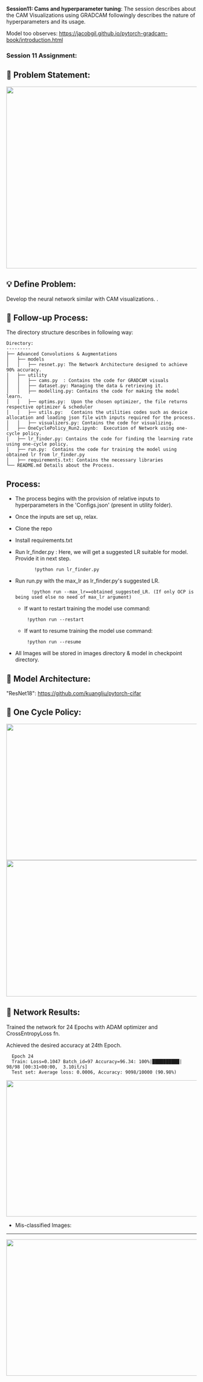 **Session11: Cams and hyperparameter tuning**: The session describes about the CAM Visualizations using GRADCAM followingly describes the nature of hyperparameters and its usage.

Model too observes: https://jacobgil.github.io/pytorch-gradcam-book/introduction.html
 
### Session 11 Assignment: 

🔏 Problem Statement: 
--------------------

<img src="https://github.com/kishkath/ERA/assets/60026221/81d819d6-4a49-424f-a788-c258b7021a4f" width = 720 height = 480>

💡 Define Problem:
------------------
 Develop the neural network similar with CAM visualizations. 
 .
 
🚦 Follow-up Process:
-----------------
 The directory structure describes in following way:

    Directory: 
    ---------
    ├── Advanced Convolutions & Augmentations
    │   ├── models
    │   │   ├── resnet.py: The Network Architecture designed to achieve 90% accuracy.
    │   ├── utility
    │   │   ├── cams.py  : Contains the code for GRADCAM visuals
    │   │   ├── dataset.py: Managing the data & retrieving it.
    │   │   ├── modelling.py: Contains the code for making the model learn.
    │   │   ├── optims.py:  Upon the chosen optimizer, the file returns respective optimizer & scheduler
    │   │   ├── utils.py:   Contains the utilities codes such as device allocation and loading json file with inputs required for the process.
    │   │   ├── visualizers.py: Contains the code for visualizing.
    │   ├── OneCyclePolicy_Run2.ipynb:  Execution of Network using one-cycle policy.
    │   ├── lr_finder.py: Contains the code for finding the learning rate using one-cycle policy.
    │   ├── run.py:  Contains the code for training the model using obtained lr from lr_finder.py
    │   ├── requirements.txt: Contains the necessary libraries
    └── README.md Details about the Process.

  Process:
  -------
  * The process begins with the provision of relative inputs to hyperparameters in the 'Configs.json' (present in utility folder).

  * Once the inputs are set up, relax.

  * Clone the repo 

  * Install requirements.txt

  * Run lr_finder.py : Here, we will get a suggested LR suitable for model. Provide it in next step. 
              
               !python run lr_finder.py

  * Run run.py with the max_lr as lr_finder.py's suggested LR. 
              
              !python run --max_lr==obtained_suggested_LR. (If only OCP is being used else no need of max_lr argument)

      * If want to restart training the model use command: 
         
             !python run --restart 

      * If want to resume training the model use command: 
             
             !python run --resume 

  * All Images will be stored in images directory & model in checkpoint directory.

🔑 Model Architecture:
---------------------
 "ResNet18": https://github.com/kuangliu/pytorch-cifar


🔋 One Cycle Policy: 
-------------------

<p float="left">
  <img src="https://github.com/kishkath/ERA/assets/60026221/c08cfb91-7dd2-4ea4-915f-e3efcea8e292" width = 540 height = 360>
  <img src="https://github.com/kishkath/ERA/assets/60026221/2f8d7bb2-2284-45a5-8000-d652868b5668" width = 540 height = 360>
</p>


💊 Network Results: 
-------------------
 Trained the network for 24 Epochs with ADAM optimizer and CrossEntropyLoss fn.
 
 Achieved the desired accuracy at 24th Epoch.
 
      Epoch 24
      Train: Loss=0.1047 Batch_id=97 Accuracy=96.34: 100%|██████████| 98/98 [00:31<00:00,  3.10it/s]
      Test set: Average loss: 0.0006, Accuracy: 9098/10000 (90.98%)

 
 <img src="https://github.com/kishkath/ERA/assets/60026221/7e27f83b-c315-49ec-8e78-afb932199445" width = 720 height = 360>

 * Mis-classified Images:
 ------------------------

 <img src="https://github.com/kishkath/ERA/assets/60026221/d0fc17af-ced5-4c4c-8e3a-b95a11e8d36c" width = 720 height = 360>

